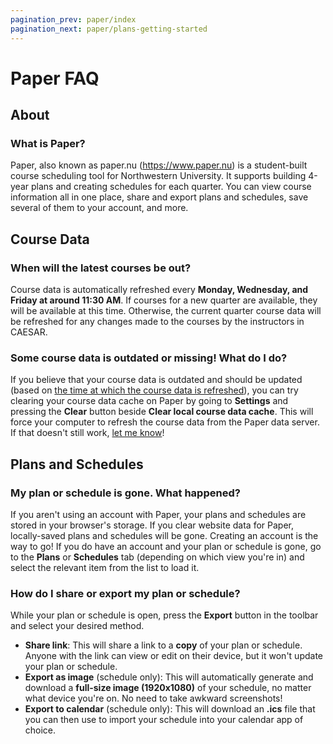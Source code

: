 ```yaml
---
pagination_prev: paper/index
pagination_next: paper/plans-getting-started
---
```


# Paper FAQ

## About

### What is Paper?

Paper, also known as paper.nu (https://www.paper.nu) is a student-built course scheduling tool for Northwestern University. It supports building 4-year plans and creating schedules for each quarter. You can view course information all in one place, share and export plans and schedules, save several of them to your account, and more.

## Course Data

### When will the latest courses be out?

Course data is automatically refreshed every **Monday, Wednesday, and Friday at around 11:30 AM**. If courses for a new quarter are available, they will be available at this time. Otherwise, the current quarter course data will be refreshed for any changes made to the courses by the instructors in CAESAR.

### Some course data is outdated or missing! What do I do?

If you believe that your course data is outdated and should be updated (based on [the time at which the course data is refreshed](#when-will-the-latest-courses-be-out)), you can try clearing your course data cache on Paper by going to **Settings** and pressing the **Clear** button beside **Clear local course data cache**. This will force your computer to refresh the course data from the Paper data server. If that doesn't still work, [let me know](https://www.dilanxd.com/contact)!

## Plans and Schedules

### My plan or schedule is gone. What happened?

If you aren't using an account with Paper, your plans and schedules are stored in your browser's storage. If you clear website data for Paper, locally-saved plans and schedules will be gone. Creating an account is the way to go! If you do have an account and your plan or schedule is gone, go to the **Plans** or **Schedules** tab (depending on which view you're in) and select the relevant item from the list to load it.

### How do I share or export my plan or schedule?

While your plan or schedule is open, press the **Export** button in the toolbar and select your desired method.

- **Share link**: This will share a link to a **copy** of your plan or schedule. Anyone with the link can view or edit on their device, but it won't update your plan or schedule.
- **Export as image** (schedule only): This will automatically generate and download a **full-size image (1920x1080)** of your schedule, no matter what device you're on. No need to take awkward screenshots!
- **Export to calendar** (schedule only): This will download an **.ics** file that you can then use to import your schedule into your calendar app of choice.
